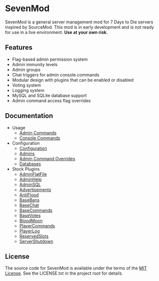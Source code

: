 # SevenMod

SevenMod is a general server management mod for 7 Days to Die servers inspired by SourceMod. This mod is in early development and is not ready for use in a live environment. **Use at your own risk.**

## Features

* Flag-based admin permission system
* Admin immunity levels
* Admin groups
* Chat triggers for admin console commands
* Modular design with plugins that can be enabled or disabled
* Voting system
* Logging system
* MySQL and SQLite database support
* Admin command access flag overrides

## Documentation

* Usage
  * [Admin Commands](https://github.com/SevenMod/SevenMod/wiki/Admin-Commands)
  * [Console Commands](https://github.com/SevenMod/SevenMod/wiki/Console-Commands)
* Configuration
  * [Configuration](https://github.com/SevenMod/SevenMod/wiki/Configuration)
  * [Admins](https://github.com/SevenMod/SevenMod/wiki/Admins)
  * [Admin Command Overrides](https://github.com/SevenMod/SevenMod/wiki/Admin-Command-Overrides)
  * [Databases](https://github.com/SevenMod/SevenMod/wiki/Databases)
* Stock Plugins
  * [AdminFlatFile](https://github.com/SevenMod/SevenMod/wiki/AdminFlatFile)
  * [AdminHelp](https://github.com/SevenMod/SevenMod/wiki/AdminHelp)
  * [AdminSQL](https://github.com/SevenMod/SevenMod/wiki/AdminSQL)
  * [Advertisements](https://github.com/SevenMod/SevenMod/wiki/Advertisements)
  * [AntiFlood](https://github.com/SevenMod/SevenMod/wiki/AntiFlood)
  * [BaseBans](https://github.com/SevenMod/SevenMod/wiki/BaseBans)
  * [BaseChat](https://github.com/SevenMod/SevenMod/wiki/BaseChat)
  * [BaseCommands](https://github.com/SevenMod/SevenMod/wiki/BaseCommands)
  * [BaseVotes](https://github.com/SevenMod/SevenMod/wiki/BaseVotes)
  * [BloodMoon](https://github.com/SevenMod/SevenMod/wiki/BloodMoon)
  * [PlayerCommands](https://github.com/SevenMod/SevenMod/wiki/PlayerCommands)
  * [PlayerLog](https://github.com/SevenMod/SevenMod/wiki/PlayerLog)
  * [ReservedSlots](https://github.com/SevenMod/SevenMod/wiki/ReservedSlots)
  * [ServerShutdown](https://github.com/SevenMod/SevenMod/wiki/ServerShutdown)

## License

The source code for SevenMod is available under the terms of the [MIT License](https://github.com/SevenMod/SevenMod/blob/master/LICENSE.txt).
See the LICENSE.txt in the project root for details.
